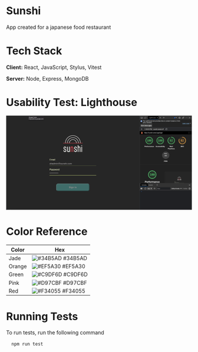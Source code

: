 # Sunshi

App created for a japanese food restaurant

# Tech Stack

**Client:** React, JavaScript, Stylus, Vitest

**Server:** Node, Express, MongoDB

# Usability Test: Lighthouse

![Login](./src/assets/login-lighthouse.png)

# Color Reference

| Color  | Hex                                                              |
| ------ | ---------------------------------------------------------------- |
| Jade   | ![#34B5AD](https://via.placeholder.com/10/34B5AD?text=+) #34B5AD |
| Orange | ![#EF5A30](https://via.placeholder.com/10/EF5A30?text=+) #EF5A30 |
| Green  | ![#C9DF6D](https://via.placeholder.com/10/C9DF6D?text=+) #C9DF6D |
| Pink   | ![#D97CBF](https://via.placeholder.com/10/D97CBF?text=+) #D97CBF |
| Red    | ![#F34055](https://via.placeholder.com/10/F34055?text=+) #F34055 |

# Running Tests

To run tests, run the following command

```bash
  npm run test
```
